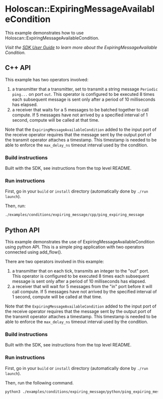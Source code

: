 # Holoscan::ExpiringMessageAvailableCondition

This example demonstrates how to use Holoscan::ExpiringMessageAvailableCondition.

*Visit the [SDK User Guide](https://docs.nvidia.com/holoscan/sdk-user-guide/components/conditions.html) to learn more about the ExpiringMessageAvailable Condition.*

## C++ API

This example has two operators involved:
  1. a transmitter that  a transmitter, set to transmit a string message `Periodic ping...` on port `out`. This operator is configured to be executed 8 times each subsequent message is sent only after a period of 10 milliseconds has elapsed.
  2. a receiver that waits for a 5 messages to be batched together to call compute. If 5 messages have not arrived by a specified interval of 1 second, compute will be called at that time.

Note that the `ExpiringMessageAvailableCondition` added to the input port of the receive operator requires that the message sent by the output port of the transmit operator attaches a timestamp. This timestamp is needed to be able to enforce the `max_delay_ns` timeout interval used by the condition.


### Build instructions

Built with the SDK, see instructions from the top level README.

### Run instructions

First, go in your `build` or `install` directory (automatically done by `./run launch`).

Then, run:
```bash
./examples/conditions/expiring_message/cpp/ping_expiring_message
```

## Python API

This example demonstrates the use of ExpiringMessageAvailableCondition using python API. This is a simple ping application with two operators connected using add_flow().

There are two operators involved in this example:
  1. a transmitter that on each tick, transmits an integer to the "out" port. This operator is configured to be executed 8 times each subsequent message is sent only after a period of 10 milliseconds has elapsed.
  3. a receiver that will wait for 5 messages from the "in" port before it will call compute. If 5 messages have not arrived by the specified interval of 1 second, compute will be called at that time.

Note that the `ExpiringMessageAvailableCondition` added to the input port of the receive operator requires that the message sent by the output port of the transmit operator attaches a timestamp. This timestamp is needed to be able to enforce the `max_delay_ns` timeout interval used by the condition.

### Build instructions

Built with the SDK, see instructions from the top level README.

### Run instructions

First, go in your `build` or `install` directory (automatically done by `./run launch`).

Then, run the following command.

```bash
python3 ./examples/conditions/expiring_message/python/ping_expiring_message.py
```

